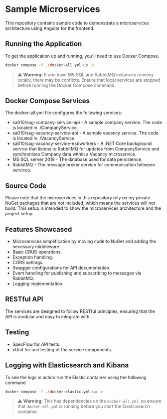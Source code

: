 # Sample Microservices

This repository contains sample code to demonstrate a microservices architecture using Angular for the frontend.

## Running the Application

To get the application up and running, you'll need to use Docker Compose.

```bash
docker compose -f .\docker-all.yml up -d
```

> ⚠️ **Warning:**  If you have MS SQL and RabbitMQ instances running locally, there may be conflicts. Ensure that local services are stopped before running the Docker Compose command.

## Docker Compose Services

The docker-all.yml file configures the following services:

* sa010/sag-company-service-api - A sample company service. The code is located in .\CompanyService\.
* sa010/sag-vacancy-service-api - A sample vacancy service. The code is located in .\VacancyService\.
* sa010/sag-vacancy-service-esbworkers - A .NET Core background service that listens to RabbitMQ for updates from CompanyService and synchronizes Company data within a Vacancy microservice.
* MS SQL server 2019 - The database used for data persistence.
* RabbitMQ - The message broker service for communication between services.

## Source Code

Please note that the microservices in this repository rely on my private NuGet packages that are not included, which means the services will not build. This setup is intended to show the microservices architecture and the project setup.

## Features Showcased

* Microservices simplification by moving code to NuGet and adding the necessary middleware.
* Basic CRUD operations.
* Exception handling.
* CORS settings.
* Swagger configurations for API documentation.
* Event handling for publishing and subscribing to messages via RabbitMQ.
* Logging implementation.

## RESTful API

The services are designed to follow RESTful principles, ensuring that the API is modular and easy to integrate with.

## Testing

* SpecFlow for API tests.
* xUnit for unit testing of the service components.

## Logging with Elasticsearch and Kibana

To see the logs in action run the Elastic container using the following command

```bash
docker compose -f .\docker-elastic.yml up -d
```
> ⚠️ **Warning:**  This has dependencies on the `docker-all.yml`, so ensure that `docker-all.yml` is running before you start the Elasticsearch container.
